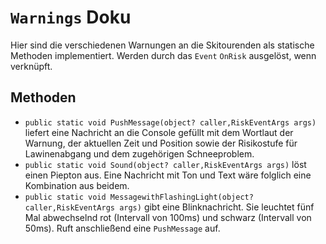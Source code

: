 # **`Warnings` Doku**
Hier sind die verschiedenen Warnungen an die Skitourenden als statische Methoden implementiert. Werden durch das `Event` `OnRisk` ausgelöst, wenn verknüpft.
## Methoden
* `public static void PushMessage(object? caller,RiskEventArgs args)` liefert eine Nachricht an die Console gefüllt mit dem Wortlaut der Warnung, der aktuellen Zeit und Position sowie der Risikostufe für Lawinenabgang und dem zugehörigen Schneeproblem.  
* `public static void Sound(object? caller,RiskEventArgs args)` löst einen Piepton aus.
Eine Nachricht mit Ton und Text wäre folglich eine Kombination aus beidem.  
* `public static void MessagewithFlashingLight(object? caller,RiskEventArgs args)` gibt eine Blinknachricht. Sie leuchtet fünf Mal abwechselnd rot (Intervall von 100ms) und schwarz (Intervall von 50ms). Ruft anschließend eine `PushMessage` auf.
